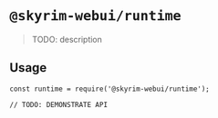 # `@skyrim-webui/runtime`

> TODO: description

## Usage

```
const runtime = require('@skyrim-webui/runtime');

// TODO: DEMONSTRATE API
```
